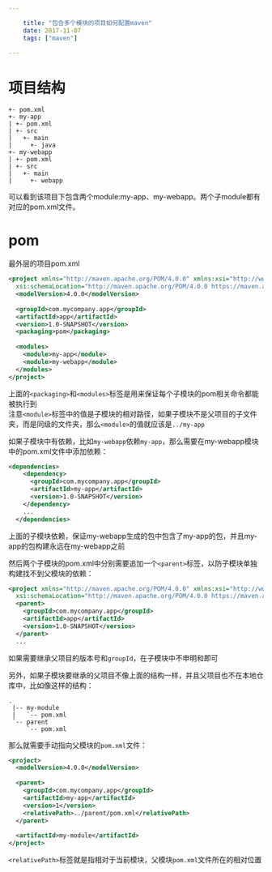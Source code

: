 ```yaml
---

    title: "包含多个模块的项目如何配置maven"
    date: 2017-11-07
    tags: ["maven"]

---
```

# 项目结构
```
+- pom.xml
+- my-app
| +- pom.xml
| +- src
|   +- main
|     +- java
+- my-webapp
| +- pom.xml
| +- src
|   +- main
|     +- webapp
```
可以看到该项目下包含两个module:my-app、my-webapp。两个子module都有对应的pom.xml文件。

# pom
最外层的项目pom.xml
```xml
<project xmlns="http://maven.apache.org/POM/4.0.0" xmlns:xsi="http://www.w3.org/2001/XMLSchema-instance"
  xsi:schemaLocation="http://maven.apache.org/POM/4.0.0 https://maven.apache.org/xsd/maven-4.0.0.xsd">
  <modelVersion>4.0.0</modelVersion>
 
  <groupId>com.mycompany.app</groupId>
  <artifactId>app</artifactId>
  <version>1.0-SNAPSHOT</version>
  <packaging>pom</packaging>
 
  <modules>
    <module>my-app</module>
    <module>my-webapp</module>
  </modules>
</project>
```
上面的`<packaging>`和`<modules>`标签是用来保证每个子模块的pom相关命令都能被执行到  
注意`<module>`标签中的值是子模块的相对路径，如果子模块不是父项目的子文件夹，而是同级的文件夹，那么`<module>`的值就应该是`../my-app`

如果子模块中有依赖，比如`my-webapp`依赖`my-app`，那么需要在my-webapp模块中的pom.xml文件中添加依赖：
```xml
<dependencies>
    <dependency>
      <groupId>com.mycompany.app</groupId>
      <artifactId>my-app</artifactId>
      <version>1.0-SNAPSHOT</version>
    </dependency>
    ...
  </dependencies>
```
上面的子模块依赖，保证my-webapp生成的包中包含了my-app的包，并且my-app的包构建永远在my-webapp之前  

然后两个子模块的pom.xml中分别需要追加一个`<parent>`标签，以防子模块单独构建找不到父模块的依赖：
```xml
<project xmlns="http://maven.apache.org/POM/4.0.0" xmlns:xsi="http://www.w3.org/2001/XMLSchema-instance"
  xsi:schemaLocation="http://maven.apache.org/POM/4.0.0 https://maven.apache.org/xsd/maven-4.0.0.xsd">
  <parent>
    <groupId>com.mycompany.app</groupId>
    <artifactId>app</artifactId>
    <version>1.0-SNAPSHOT</version>
  </parent>
  ...
```
如果需要继承父项目的版本号和`groupId`，在子模块中不申明<version>和<groupId>即可

另外，如果子模块要继承的父项目不像上面的结构一样，并且父项目也不在本地仓库中，比如像这样的结构：  
```
.
 |-- my-module
 |   `-- pom.xml
 `-- parent
     `-- pom.xml
```
那么就需要手动指向父模块的`pom.xml`文件：
```xml
<project>
  <modelVersion>4.0.0</modelVersion>
 
  <parent>
    <groupId>com.mycompany.app</groupId>
    <artifactId>my-app</artifactId>
    <version>1</version>
    <relativePath>../parent/pom.xml</relativePath>
  </parent>
 
  <artifactId>my-module</artifactId>
</project>
```
`<relativePath>`标签就是指相对于当前模块，父模块`pom.xml`文件所在的相对位置